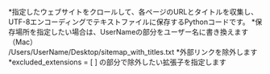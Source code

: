 *指定したウェブサイトをクロールして、各ページのURLとタイトルを収集し、UTF-8エンコーディングでテキストファイルに保存するPythonコードです。
*保存場所を指定したい場合は、UserNameの部分をユーザー名に書き換えます（Mac）  
/Users/UserName/Desktop/sitemap_with_titles.txt
*外部リンクを除外します
*excluded_extensions = [ ] の部分で除外したい拡張子を指定します
